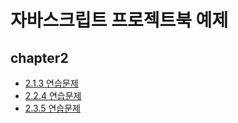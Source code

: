 # 자바스크립트 프로젝트북 예제

## chapter2
- [2.1.3 연습문제](https://github.com/fireworks80/javascript-project-book/blob/master/2.1.3/index.html)
- [2.2.4 연습문제](https://github.com/fireworks80/javascript-project-book/blob/master/2.2.4/index.html)
- [2.3.5 연습문제](https://github.com/fireworks80/javascript-project-book/blob/master/2.3.5/index.html)